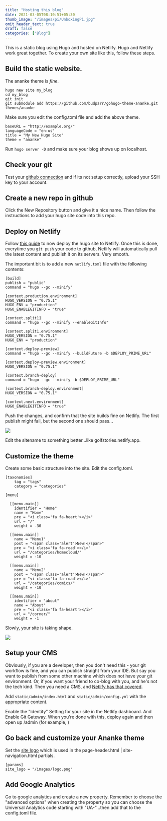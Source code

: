 ```yaml
---
title: "Hosting this blog"
date: 2021-03-05T08:10:51+05:30
thumb_image: "/images/pi/UnboxingPi.jpg"
omit_header_text: true
draft: false
categories: ["Blog"]
---
```


This is a static blog using Hugo and hosted on Netlify. Hugo and Netlify work great together. To create your own site like this, follow these steps. 

## Build the static website. 

The ananke theme is *fine*.

```
hugo new site my_blog
cd my_blog
git init
git submodule add https://github.com/budparr/gohugo-theme-ananke.git themes/ananke
```

Make sure you edit the config.toml file and add the above theme. 

```
baseURL = "http://example.org/"
languageCode = "en-us"
title = "My New Hugo Site"
theme = "ananke"
```

Run `hugo server -D` and make sure your blog shows up on localhost.

## Check your git

Test your [github connection](https://docs.github.com/en/github/authenticating-to-github/testing-your-ssh-connection) and if its not setup correctly, upload your SSH key to your account.

## Create a new repo in github

Click the New Repository button and give it a nice name. Then follow the instructions to add your hugo site code into this repo.

## Deploy on Netlify

Follow [this guide](https://gohugo.io/hosting-and-deployment/hosting-on-netlify) to now deploy the hugo site to Netlify. Once this is done, everytime you `git push` your code to github, Netlify will automatically pull the latest content and publish it on its servers. Very smooth. 

The important bit is to add a new `netlify.toml` file with the following contents:

```
[build]
publish = "public"
command = "hugo --gc --minify"

[context.production.environment]
HUGO_VERSION = "0.75.1"
HUGO_ENV = "production"
HUGO_ENABLEGITINFO = "true"

[context.split1]
command = "hugo --gc --minify --enableGitInfo"

[context.split1.environment]
HUGO_VERSION = "0.75.1"
HUGO_ENV = "production"

[context.deploy-preview]
command = "hugo --gc --minify --buildFuture -b $DEPLOY_PRIME_URL"

[context.deploy-preview.environment]
HUGO_VERSION = "0.75.1"

[context.branch-deploy]
command = "hugo --gc --minify -b $DEPLOY_PRIME_URL"

[context.branch-deploy.environment]
HUGO_VERSION = "0.75.1"

[context.next.environment]
HUGO_ENABLEGITINFO = "true"
```

Push the changes, and confirm that the site builds fine on Netlify. The first publish might fail, but the second one should pass...

![](/images/etc/netlify.png)

Edit the sitename to something better...like golfstories.netlify.app.

## Customize the theme

Create some basic structure into the site. Edit the config.toml.

```
[taxonomies]
    tag = "tags"
    category = "categories"

[menu]

  [[menu.main]]
    identifier = "Home"
    name = "Home"
    pre = "<i class='fa fa-heart'></i>"
    url = "/"
    weight = -30

  [[menu.main]]
    name = "Menu1"
    post = "<span class='alert'>New!</span>"
    pre = "<i class='fa fa-road'></i>"
    url = "/categories/homecloud/"
    weight = -10

  [[menu.main]]
    name = "Menu2"
    post = "<span class='alert'>New!</span>"
    pre = "<i class='fa fa-road'></i>"
    url = "/categories/comics/"
    weight = -10
  
  [[menu.main]]
    identifier = "about"
    name = "About"
    pre = "<i class='fa fa-heart'></i>"
    url = "/corner/"
    weight = -1
```

Slowly, your site is taking shape.

![](/images/etc/blog.png)

## Setup your CMS

Obviously, if you are a developer, then you don't need this - your git workflow is fine, and you can publish straight from your IDE. But say you want to publish from some other machine which does not have your git environment. Or, if you want your friend to co-blog with you, and he's not the tech kind. Then you need a CMS, and [Netlify has that covered](https://www.netlifycms.org/docs/add-to-your-site/).


Add `static/admin/index.html` and `static/admin/config.yml` with the appropriate content.

Enable the "Identity" Setting for your site in the Netlify dashboard. And Enable Git Gateway. When you're done with this, deploy again and then open up /admin (for example, )

## Go back and customize your Ananke theme

Set the [site logo](https://github.com/theNewDynamic/gohugo-theme-ananke) which is used in the page-header.html | site-navigation.html partials.

```
[params]
site_logo = "/images/logo.png"
```

## Add Google Analytics

Go to google analytics and create a new property. Remember to choose the "advanced options" when creating the property so you can choose the Universal Analytics code starting with "UA-"...then add that to the config.toml file.



